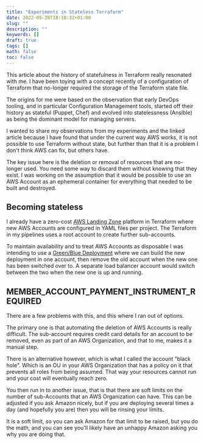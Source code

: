 ```yaml
---
title: "Experiments in Stateless Terraform"
date: 2022-05-28T18:10:32+01:00
slug: ""
description: ""
keywords: []
draft: true
tags: []
math: false
toc: false
---
```


This article about the history of statefulness in Terraform really resonated with me. I have been toying with a concept recently of a configuration of Terraform that no-longer required the storage of the Terraform state file.

The origins for me were based on the observation that early DevOps tooling, and in particular Configuration Management tools, started off their history as stateful (Puppet, Chef) and evolved into statelessness (Ansible) as being the dominant model for managing servers.

I wanted to share my observations from my experiments and the linked article because I have found that under the current way AWS works, it is not possible to use Terraform without state, but further than that it is a problem I don't think AWS can fix, but others have.

The key issue here is the deletion or removal of resources that are no-longer used. You need some way to discard them without knowing that they exist. I was working on the assumption that it would be possible to use an AWS Account as an ephemeral container for everything that needed to be built and destroyed.   

## Becoming stateless

I already have a zero-cost [AWS Landing Zone](https://aws.amazon.com/solutions/implementations/aws-landing-zone/) platform in Terraform where new AWS Accounts are configured in YAML files per project. The Terraform in my pipelines uses a root account to create further sub-accounts.

To maintain availability and to treat AWS Accounts as disposable I was intending to use a [Green/Blue Deployment](https://www.redhat.com/en/topics/devops/what-is-blue-green-deployment) where we can build the new deployment in one account, then remove the old account when the new one has been switched over to. A separate load balancer account would switch between the two when the new one is up and running.

## MEMBER_ACCOUNT_PAYMENT_INSTRUMENT_REQUIRED

There are a few problems with this, and this where I ran out of options.

The primary one is that automating the deletion of AWS Accounts is really difficult. The sub-account requires credit card details for an account to be removed, even as part of an AWS Organization, and that to me, makes it a manual step.

<!--alex ignore black hole-->
There is an alternative however, which is what I called the account "black hole". Which is an OU in your AWS Organization that has a policy on it that prevents all roles from being assumed. That way your resources cannot run and your cost will eventually reach zero.

You then run in to another issue, that is that there are soft limits on the number of sub-Accounts that an AWS Organization can have. This can be adjusted if you ask Amazon nicely, but if you are deploying several times a day (and hopefully you are) then you will be rinsing your limits.

It _is_ a soft limit, so you can ask Amazon for that limit to be raised, but you do the math, and you can see you'll likely have an unhappy Amazon asking you why you are doing that.
